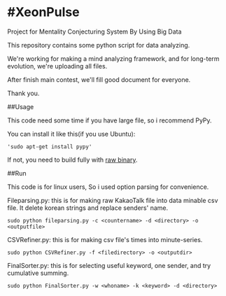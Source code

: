 #XeonPulse
===============

Project for Mentality Conjecturing System By Using Big Data

This repository contains some python script for data analyzing.

We're working for making a mind analyzing framework, and for long-term evolution, we're uploading all files.

After finish main contest, we'll fill good document for everyone.

Thank you.

##Usage

This code need some time if you have large file, so i recommend PyPy.

You can install it like this(if you use Ubuntu):

    'sudo apt-get install pypy'

If not, you need to build fully with [raw binary](http://pypy.org/download.html).

##Run

This code is for linux users, So i used option parsing for convenience.

Fileparsing.py: this is for making raw KakaoTalk file into data minable csv file.
It delete korean strings and replace senders' name.

    sudo python fileparsing.py -c <countername> -d <directory> -o <outputfile>
    
CSVRefiner.py: this is for making csv file's times into minute-series.

    sudo python CSVRefiner.py -f <filedirectory> -o <outputdir>

FinalSorter.py: this is for selecting useful keyword, one sender, and try cumulative summing.

    sudo python FinalSorter.py -w <whoname> -k <keyword> -d <directory>
